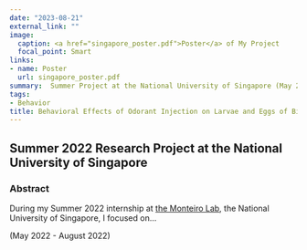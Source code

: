 ```yaml
---
date: "2023-08-21"
external_link: ""
image:
  caption: <a href="singapore_poster.pdf">Poster</a> of My Project
  focal_point: Smart
links:
- name: Poster
  url: singapore_poster.pdf
summary:  Summer Project at the National University of Singapore (May 2022 - August 2022).
tags:
- Behavior
title: Behavioral Effects of Odorant Injection on Larvae and Eggs of Bicyclus anynana
---
```


## Summer 2022 Research Project at the National University of Singapore

### Abstract

During my Summer 2022 internship at [the Monteiro Lab](https://lepdata.org/monteiro/), the National University of Singapore, I focused on...

(May 2022 - August 2022)
